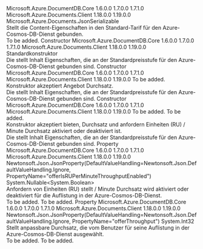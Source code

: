 <Type Name="OfferContentV2" FullName="Microsoft.Azure.Documents.OfferContentV2">
  <TypeSignature Language="C#" Value="public sealed class OfferContentV2 : Microsoft.Azure.Documents.JsonSerializable" />
  <TypeSignature Language="ILAsm" Value=".class public auto ansi sealed beforefieldinit OfferContentV2 extends Microsoft.Azure.Documents.JsonSerializable" />
  <TypeSignature Language="DocId" Value="T:Microsoft.Azure.Documents.OfferContentV2" />
  <TypeSignature Language="VB.NET" Value="Public NotInheritable Class OfferContentV2&#xA;Inherits JsonSerializable" />
  <TypeSignature Language="F#" Value="type OfferContentV2 = class&#xA;    inherit JsonSerializable" />
  <AssemblyInfo>
    <AssemblyName>Microsoft.Azure.DocumentDB.Core</AssemblyName>
    <AssemblyVersion>1.6.0.0</AssemblyVersion>
    <AssemblyVersion>1.7.0.0</AssemblyVersion>
    <AssemblyVersion>1.7.1.0</AssemblyVersion>
  </AssemblyInfo>
  <AssemblyInfo>
    <AssemblyName>Microsoft.Azure.Documents.Client</AssemblyName>
    <AssemblyVersion>1.18.0.0</AssemblyVersion>
    <AssemblyVersion>1.19.0.0</AssemblyVersion>
  </AssemblyInfo>
  <Base>
    <BaseTypeName>Microsoft.Azure.Documents.JsonSerializable</BaseTypeName>
  </Base>
  <Interfaces />
  <Docs>
    <summary>
            Stellt die Content-Eigenschaften in den Standard-Tarif für den Azure-Cosmos-DB-Dienst gebunden.
            </summary>
    <remarks>To be added.</remarks>
  </Docs>
  <Members>
    <Member MemberName=".ctor">
      <MemberSignature Language="C#" Value="public OfferContentV2 ();" />
      <MemberSignature Language="ILAsm" Value=".method public hidebysig specialname rtspecialname instance void .ctor() cil managed" />
      <MemberSignature Language="DocId" Value="M:Microsoft.Azure.Documents.OfferContentV2.#ctor" />
      <MemberSignature Language="VB.NET" Value="Public Sub New ()" />
      <MemberType>Constructor</MemberType>
      <AssemblyInfo>
        <AssemblyName>Microsoft.Azure.DocumentDB.Core</AssemblyName>
        <AssemblyVersion>1.6.0.0</AssemblyVersion>
        <AssemblyVersion>1.7.0.0</AssemblyVersion>
        <AssemblyVersion>1.7.1.0</AssemblyVersion>
      </AssemblyInfo>
      <AssemblyInfo>
        <AssemblyName>Microsoft.Azure.Documents.Client</AssemblyName>
        <AssemblyVersion>1.18.0.0</AssemblyVersion>
        <AssemblyVersion>1.19.0.0</AssemblyVersion>
      </AssemblyInfo>
      <Parameters />
      <Docs>
        <summary>
            Standardkonstruktor
            </summary>
        <remarks>
            Die <see cref="T:Microsoft.Azure.Documents.OfferContentV2" /> stellt Inhalt Eigenschaften, die an der Standardpreisstufe für den Azure-Cosmos-DB-Dienst gebunden sind.
            </remarks>
      </Docs>
    </Member>
    <Member MemberName=".ctor">
      <MemberSignature Language="C#" Value="public OfferContentV2 (int offerThroughput);" />
      <MemberSignature Language="ILAsm" Value=".method public hidebysig specialname rtspecialname instance void .ctor(int32 offerThroughput) cil managed" />
      <MemberSignature Language="DocId" Value="M:Microsoft.Azure.Documents.OfferContentV2.#ctor(System.Int32)" />
      <MemberSignature Language="VB.NET" Value="Public Sub New (offerThroughput As Integer)" />
      <MemberSignature Language="F#" Value="new Microsoft.Azure.Documents.OfferContentV2 : int -&gt; Microsoft.Azure.Documents.OfferContentV2" Usage="new Microsoft.Azure.Documents.OfferContentV2 offerThroughput" />
      <MemberType>Constructor</MemberType>
      <AssemblyInfo>
        <AssemblyName>Microsoft.Azure.DocumentDB.Core</AssemblyName>
        <AssemblyVersion>1.6.0.0</AssemblyVersion>
        <AssemblyVersion>1.7.0.0</AssemblyVersion>
        <AssemblyVersion>1.7.1.0</AssemblyVersion>
      </AssemblyInfo>
      <AssemblyInfo>
        <AssemblyName>Microsoft.Azure.Documents.Client</AssemblyName>
        <AssemblyVersion>1.18.0.0</AssemblyVersion>
        <AssemblyVersion>1.19.0.0</AssemblyVersion>
      </AssemblyInfo>
      <Parameters>
        <Parameter Name="offerThroughput" Type="System.Int32" />
      </Parameters>
      <Docs>
        <param name="offerThroughput">To be added.</param>
        <summary>
            Konstruktor akzeptiert Angebot Durchsatz.
            </summary>
        <remarks>
            Die <see cref="T:Microsoft.Azure.Documents.OfferContentV2" /> stellt Inhalt Eigenschaften, die an der Standardpreisstufe für den Azure-Cosmos-DB-Dienst gebunden sind.
            </remarks>
      </Docs>
    </Member>
    <Member MemberName=".ctor">
      <MemberSignature Language="C#" Value="public OfferContentV2 (int offerThroughput, Nullable&lt;bool&gt; offerEnableRUPerMinuteThroughput);" />
      <MemberSignature Language="ILAsm" Value=".method public hidebysig specialname rtspecialname instance void .ctor(int32 offerThroughput, valuetype System.Nullable`1&lt;bool&gt; offerEnableRUPerMinuteThroughput) cil managed" />
      <MemberSignature Language="DocId" Value="M:Microsoft.Azure.Documents.OfferContentV2.#ctor(System.Int32,System.Nullable{System.Boolean})" />
      <MemberSignature Language="VB.NET" Value="Public Sub New (offerThroughput As Integer, offerEnableRUPerMinuteThroughput As Nullable(Of Boolean))" />
      <MemberSignature Language="F#" Value="new Microsoft.Azure.Documents.OfferContentV2 : int * Nullable&lt;bool&gt; -&gt; Microsoft.Azure.Documents.OfferContentV2" Usage="new Microsoft.Azure.Documents.OfferContentV2 (offerThroughput, offerEnableRUPerMinuteThroughput)" />
      <MemberType>Constructor</MemberType>
      <AssemblyInfo>
        <AssemblyName>Microsoft.Azure.DocumentDB.Core</AssemblyName>
        <AssemblyVersion>1.6.0.0</AssemblyVersion>
        <AssemblyVersion>1.7.0.0</AssemblyVersion>
        <AssemblyVersion>1.7.1.0</AssemblyVersion>
      </AssemblyInfo>
      <AssemblyInfo>
        <AssemblyName>Microsoft.Azure.Documents.Client</AssemblyName>
        <AssemblyVersion>1.18.0.0</AssemblyVersion>
        <AssemblyVersion>1.19.0.0</AssemblyVersion>
      </AssemblyInfo>
      <Parameters>
        <Parameter Name="offerThroughput" Type="System.Int32" />
        <Parameter Name="offerEnableRUPerMinuteThroughput" Type="System.Nullable&lt;System.Boolean&gt;" />
      </Parameters>
      <Docs>
        <param name="offerThroughput">To be added.</param>
        <param name="offerEnableRUPerMinuteThroughput">To be added.</param>
        <summary>
            Konstruktor akzeptiert bieten, Durchsatz und anfordern Einheiten (RU) / Minute Durchsatz aktiviert oder deaktiviert ist.
            </summary>
        <remarks>
            Die <see cref="T:Microsoft.Azure.Documents.OfferContentV2" /> stellt Inhalt Eigenschaften, die an der Standardpreisstufe für den Azure-Cosmos-DB-Dienst gebunden sind.
            </remarks>
      </Docs>
    </Member>
    <Member MemberName="OfferIsRUPerMinuteThroughputEnabled">
      <MemberSignature Language="C#" Value="public Nullable&lt;bool&gt; OfferIsRUPerMinuteThroughputEnabled { get; }" />
      <MemberSignature Language="ILAsm" Value=".property instance valuetype System.Nullable`1&lt;bool&gt; OfferIsRUPerMinuteThroughputEnabled" />
      <MemberSignature Language="DocId" Value="P:Microsoft.Azure.Documents.OfferContentV2.OfferIsRUPerMinuteThroughputEnabled" />
      <MemberSignature Language="VB.NET" Value="Public ReadOnly Property OfferIsRUPerMinuteThroughputEnabled As Nullable(Of Boolean)" />
      <MemberSignature Language="F#" Value="member this.OfferIsRUPerMinuteThroughputEnabled : Nullable&lt;bool&gt;" Usage="Microsoft.Azure.Documents.OfferContentV2.OfferIsRUPerMinuteThroughputEnabled" />
      <MemberType>Property</MemberType>
      <AssemblyInfo>
        <AssemblyName>Microsoft.Azure.DocumentDB.Core</AssemblyName>
        <AssemblyVersion>1.6.0.0</AssemblyVersion>
        <AssemblyVersion>1.7.0.0</AssemblyVersion>
        <AssemblyVersion>1.7.1.0</AssemblyVersion>
      </AssemblyInfo>
      <AssemblyInfo>
        <AssemblyName>Microsoft.Azure.Documents.Client</AssemblyName>
        <AssemblyVersion>1.18.0.0</AssemblyVersion>
        <AssemblyVersion>1.19.0.0</AssemblyVersion>
      </AssemblyInfo>
      <Attributes>
        <Attribute>
          <AttributeName>Newtonsoft.Json.JsonProperty(DefaultValueHandling=Newtonsoft.Json.DefaultValueHandling.Ignore, PropertyName="offerIsRUPerMinuteThroughputEnabled")</AttributeName>
        </Attribute>
      </Attributes>
      <ReturnValue>
        <ReturnType>System.Nullable&lt;System.Boolean&gt;</ReturnType>
      </ReturnValue>
      <Docs>
        <summary>
            Anfordern von Einheiten (RU) stellt / Minute Durchsatz wird aktiviert oder deaktiviert für die Auflistung in der Azure-Cosmos-DB-Dienst.
            </summary>
        <value>To be added.</value>
        <remarks>To be added.</remarks>
      </Docs>
    </Member>
    <Member MemberName="OfferThroughput">
      <MemberSignature Language="C#" Value="public int OfferThroughput { get; }" />
      <MemberSignature Language="ILAsm" Value=".property instance int32 OfferThroughput" />
      <MemberSignature Language="DocId" Value="P:Microsoft.Azure.Documents.OfferContentV2.OfferThroughput" />
      <MemberSignature Language="VB.NET" Value="Public ReadOnly Property OfferThroughput As Integer" />
      <MemberSignature Language="F#" Value="member this.OfferThroughput : int" Usage="Microsoft.Azure.Documents.OfferContentV2.OfferThroughput" />
      <MemberType>Property</MemberType>
      <AssemblyInfo>
        <AssemblyName>Microsoft.Azure.DocumentDB.Core</AssemblyName>
        <AssemblyVersion>1.6.0.0</AssemblyVersion>
        <AssemblyVersion>1.7.0.0</AssemblyVersion>
        <AssemblyVersion>1.7.1.0</AssemblyVersion>
      </AssemblyInfo>
      <AssemblyInfo>
        <AssemblyName>Microsoft.Azure.Documents.Client</AssemblyName>
        <AssemblyVersion>1.18.0.0</AssemblyVersion>
        <AssemblyVersion>1.19.0.0</AssemblyVersion>
      </AssemblyInfo>
      <Attributes>
        <Attribute>
          <AttributeName>Newtonsoft.Json.JsonProperty(DefaultValueHandling=Newtonsoft.Json.DefaultValueHandling.Ignore, PropertyName="offerThroughput")</AttributeName>
        </Attribute>
      </Attributes>
      <ReturnValue>
        <ReturnType>System.Int32</ReturnType>
      </ReturnValue>
      <Docs>
        <summary>
            Stellt anpassbare Durchsatz, die vom Benutzer für seine Auflistung in der Azure-Cosmos-DB-Dienst ausgewählt.
            </summary>
        <value>To be added.</value>
        <remarks>To be added.</remarks>
      </Docs>
    </Member>
  </Members>
</Type>